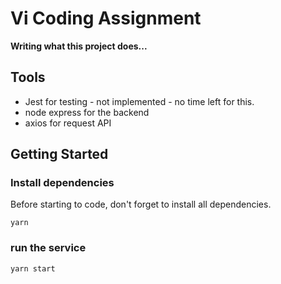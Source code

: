 # Vi Coding Assignment

**Writing what this project does...**

## Tools

- Jest for testing - not implemented - no time left for this.
- node express for the backend
- axios for request API

## Getting Started

### Install dependencies

Before starting to code, don't forget to install all dependencies.

```shell
yarn
```

### run the service

```shell
yarn start
```
